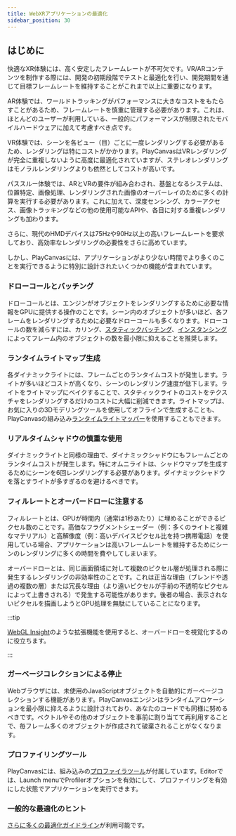 ```yaml
---
title: WebXRアプリケーションの最適化
sidebar_position: 30
---
```


## はじめに

快適なXR体験には、高く安定したフレームレートが不可欠です。VR/ARコンテンツを制作する際には、開発の初期段階でテストと最適化を行い、開発期間を通じて目標フレームレートを維持することがこれまで以上に重要になります。

AR体験では、ワールドトラッキングがパフォーマンスに大きなコストをもたらすことがあるため、フレームレートを慎重に管理する必要があります。これは、ほとんどのユーザーが利用している、一般的にパフォーマンスが制限されたモバイルハードウェアに加えて考慮すべき点です。

VR体験では、シーンを各ビュー（目）ごとに一度レンダリングする必要があるため、レンダリングは特にコストがかかります。PlayCanvasはVRレンダリングが完全に重複しないように高度に最適化されていますが、ステレオレンダリングはモノラルレンダリングよりも依然としてコストが高いです。

パススルー体験では、ARとVRの要件が組み合わされ、基盤となるシステムは、位置特定、画像処理、レンダリングされた画像のオーバーレイのために多くの計算を実行する必要があります。これに加えて、深度センシング、カラーアクセス、画像トラッキングなどの他の使用可能なAPIや、各目に対する重複レンダリングも加わります。

さらに、現代のHMDデバイスは75Hzや90Hz以上の高いフレームレートを要求しており、高効率なレンダリングの必要性をさらに高めています。

しかし、PlayCanvasには、アプリケーションがより少ない時間でより多くのことを実行できるように特別に設計されたいくつかの機能が含まれています。

### ドローコールとバッチング

ドローコールとは、エンジンがオブジェクトをレンダリングするために必要な情報をGPUに提供する操作のことです。シーン内のオブジェクトが多いほど、各フレームをレンダリングするために必要なドローコールも多くなります。ドローコールの数を減らすには、カリング、[スタティックバッチング](/user-manual/graphics/advanced-rendering/batching/)、[インスタンシング](/user-manual/graphics/advanced-rendering/hardware-instancing/)によってフレーム内のオブジェクトの数を最小限に抑えることを推奨します。

### ランタイムライトマップ生成

各ダイナミックライトには、フレームごとのランタイムコストが発生します。ライトが多いほどコストが高くなり、シーンのレンダリング速度が低下します。ライトをライトマップにベイクすることで、スタティックライトのコストをテクスチャをレンダリングするだけのコストに大幅に削減できます。ライトマップは、お気に入りの3Dモデリングツールを使用してオフラインで生成することも、PlayCanvasの組み込み[ランタイムライトマッパー](/user-manual/graphics/lighting/runtime-lightmaps/)を使用することもできます。

### リアルタイムシャドウの慎重な使用

ダイナミックライトと同様の理由で、ダイナミックシャドウにもフレームごとのランタイムコストが発生します。特にオムニライトは、シャドウマップを生成するためにシーンを6回レンダリングする必要があります。ダイナミックシャドウを落とすライトが多すぎるのを避けるべきです。

### フィルレートとオーバードローに注意する

フィルレートとは、GPUが時間内（通常は1秒あたり）に埋めることができるピクセル数のことです。高価なフラグメントシェーダー（例：多くのライトと複雑なマテリアル）と高解像度（例：高いデバイスピクセル比を持つ携帯電話）を使用している場合、アプリケーションは高いフレームレートを維持するためにシーンのレンダリングに多くの時間を費やしてしまいます。

オーバードローとは、同じ画面領域に対して複数のピクセル層が処理される際に発生するレンダリングの非効率性のことです。これは正当な理由（ブレンドや透過の複数の層）または冗長な理由（より遠いピクセルが手前の不透明なピクセルによって上書きされる）で発生する可能性があります。後者の場合、表示されないピクセルを描画しようとGPU処理を無駄にしていることになります。

:::tip

[WebGL Insight](https://github.com/3Dparallax/insight)のような拡張機能を使用すると、オーバードローを視覚化するのに役立ちます。

:::

### ガーベージコレクションによる停止

Webブラウザには、未使用のJavaScriptオブジェクトを自動的にガーベージコレクションする機能があります。PlayCanvasエンジンはランタイムアロケーションを最小限に抑えるように設計されており、あなたのコードでも同様に努めるべきです。ベクトルやその他のオブジェクトを事前に割り当てて再利用することで、毎フレーム多くのオブジェクトが作成されて破棄されることがなくなります。

### プロファイリングツール

PlayCanvasには、組み込みの[プロファイラツール](/user-manual/optimization/profiler/)が付属しています。Editorでは、Launch menuでProfilerオプションを有効にして、プロファイリングを有効にした状態でアプリケーションを実行できます。

### 一般的な最適化のヒント

[さらに多くの最適化ガイドライン](/user-manual/optimization/guidelines/)が利用可能です。
